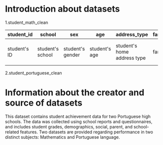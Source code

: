 # Introduction about datasets
1.student_math_clean

| student_id | school | sex | age | address_type | family_size | parent_status | mother_education | father_education | mother_job | father_job | school_choice_reason | guardian | travel_time | study_time | class_failures | school_support | family_support | extra_paid_classes | activities | nursery_school | higher_ed | internet_access | romantic_relationship | family_relationship | free_time | social | weekday_alcohol | weekend_alcohol | health | absences | grade_1 | grade_2 | final_grade |
|-------------|--------|-----|-----|--------------|-------------|----------------|-------------------|-------------------|------------|------------|-----------------------|----------|-------------|------------|-----------------|-----------------|------------------|---------------------|------------|-----------------|-----------|------------------|------------------------|----------------------|-----------|--------|------------------|------------------|--------|----------|---------|---------|-------------|
| student's ID | student's school | student's gender | student's age | student's home address type | family size | parent's cohabitation status | mother's education | father's education | mother's job | father's job | reason to choose this school | student's guardian | home to school travel time | weekly study time | number of past class failures | extra educational support | family educational support | extra paid classes within the course subject | extra-curricular activities | attended nursery school | wants to take higher education | Internet access at home | with a romantic relationship | quality of family relationships | free time after school | going out with friends | workday alcohol consumption | weekend alcohol consumption | current health status | number of school absences | grade 1 | grade 2 | final grade |

2.student_portuguese_clean




# Information about the creator and source of datasets 
This dataset contains student achievement data for two Portuguese high schools.
The data was collected using school reports and questionnaires, and includes student grades, demographics, social, parent, and school-related features. Two datasets are provided regarding performance in two distinct subjects: Mathematics and Portuguese language. 

